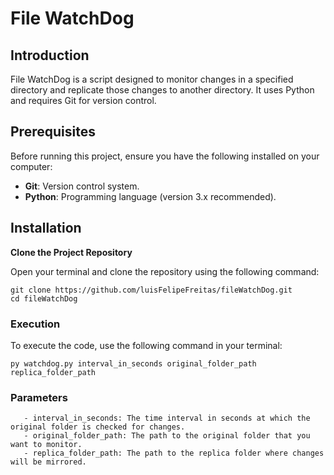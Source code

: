 # File WatchDog

## Introduction

File WatchDog is a script designed to monitor changes in a specified directory and replicate those changes to another directory. It uses Python and requires Git for version control.

## Prerequisites

Before running this project, ensure you have the following installed on your computer:

- **Git**: Version control system.
- **Python**: Programming language (version 3.x recommended).

## Installation

**Clone the Project Repository**

   Open your terminal and clone the repository using the following command:
   
   ```
   git clone https://github.com/luisFelipeFreitas/fileWatchDog.git
   cd fileWatchDog
   ```
### Execution
   
   To execute the code, use the following command in your terminal:
   
   ```
   py watchdog.py interval_in_seconds original_folder_path replica_folder_path
   ```
   ### Parameters
       - interval_in_seconds: The time interval in seconds at which the original folder is checked for changes.
       - original_folder_path: The path to the original folder that you want to monitor.
       - replica_folder_path: The path to the replica folder where changes will be mirrored.
